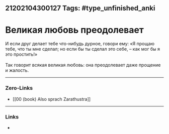 21202104300127
Tags: #type_unfinished_anki 
---
# Великая любовь преодолевает

И если друг делает тебе что-нибудь дурное, говори ему: «Я прощаю тебе, что ты мне сделал; но если бы ты сделал это себе, – как мог бы я это простить!» <br><br>Так говорит всякая великая любовь: она преодолевает даже прощение и жалость.

---
### Zero-Links
- [[00 (book) Also sprach Zarathustra]]
---
### Links
-